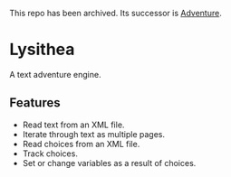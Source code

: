 This repo has been archived. Its successor is [Adventure](https://github.com/Ubersmake/Adventure).

# Lysithea

A text adventure engine.

## Features

* Read text from an XML file.
* Iterate through text as multiple pages.
* Read choices from an XML file.
* Track choices.
* Set or change variables as a result of choices.

